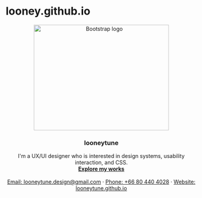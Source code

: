 # looney.github.io
<p align="center">
  <a href="https://looneytune.github.io/">
    <img src="https://i.imgur.com/yhaXA8j.png" alt="Bootstrap logo" width="356" height="278">
  </a>
</p>

<h3 align="center">looneytune</h3>

<p align="center">
  I'm a UX/UI designer who is interested in design systems, usability interaction, and CSS.
  <br>
  <a href="https://looneytune.github.io/"><strong>Explore my works</strong></a>
  <br>
  <br>
  <a href="mailto:looneytune.design@gmail.com">Email: looneytune.design@gmail.com</a>
  ·
  <a href="tel:+66864041568">Phone: +66 80 440 4028</a>
  ·
  <a href="https://looneytune.github.io/">Website: looneytune.github.io</a>
</p>